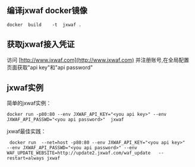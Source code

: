 ## 编译jxwaf docker镜像

```docker  build    -t  jxwaf . ``` 

## 获取jxwaf接入凭证

访问 [http://www.jxwaf.com](http://www.jxwaf.com) 并注册账号,在全局配置页面获取"api key"和"api password"

## jxwaf实例
简单的jxwaf实例：
```
docker run -p80:80 --env JXWAF_API_KEY="<you api key>" --env JXWAF_API_PASSWD="<you api password>"  jxwaf
```
jxwaf最佳实践：
```
 docker run  --net=host -p80:80 --env JXWAF_API_KEY="<you api key>"   --env JXWAF_API_PASSWD="<you api password>" --env WAF_UPDATE_WEBSITE=http://update2.jxwaf.com/waf_update   --restart=always jxwaf 
```